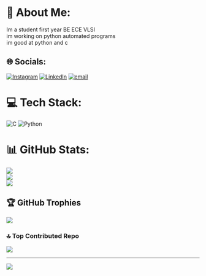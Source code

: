 # 💫 About Me:
Im a student first year  BE ECE VLSI<br>im working on python automated programs <br>im good at python and c <br>


## 🌐 Socials:
[![Instagram](https://img.shields.io/badge/Instagram-%23E4405F.svg?logo=Instagram&logoColor=white)](https://instagram.com/sanjayyy_u) [![LinkedIn](https://img.shields.io/badge/LinkedIn-%230077B5.svg?logo=linkedin&logoColor=white)](https://linkedin.com/in/sanjay-g) [![email](https://img.shields.io/badge/Email-D14836?logo=gmail&logoColor=white)](mailto:sanjaypersonal2007@gmail.com) 

# 💻 Tech Stack:
![C](https://img.shields.io/badge/c-%2300599C.svg?style=for-the-badge&logo=c&logoColor=white) ![Python](https://img.shields.io/badge/python-3670A0?style=for-the-badge&logo=python&logoColor=ffdd54)
# 📊 GitHub Stats:
![](https://github-readme-stats.vercel.app/api?username=SanjayG-xls&theme=dark&hide_border=false&include_all_commits=false&count_private=false)<br/>
![](https://nirzak-streak-stats.vercel.app/?user=SanjayG-xls&theme=dark&hide_border=false)<br/>
![](https://github-readme-stats.vercel.app/api/top-langs/?username=SanjayG-xls&theme=dark&hide_border=false&include_all_commits=false&count_private=false&layout=compact)

## 🏆 GitHub Trophies
![](https://github-profile-trophy.vercel.app/?username=SanjayG-xls&theme=rose&no-frame=false&no-bg=true&margin-w=4)

### 🔝 Top Contributed Repo
![](https://github-contributor-stats.vercel.app/api?username=SanjayG-xls&limit=5&theme=panda&combine_all_yearly_contributions=true)

---
[![](https://visitcount.itsvg.in/api?id=SanjayG-xls&icon=2&color=11)](https://visitcount.itsvg.in)

<!-- Proudly created with GPRM ( https://gprm.itsvg.in ) -->

